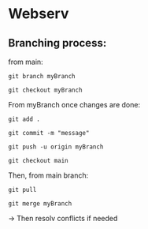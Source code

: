 # Webserv

## Branching process:

from main:
```
git branch myBranch
```
```
git checkout myBranch
```
From myBranch once changes are done:
```
git add .
```
```
git commit -m "message"
```
```
git push -u origin myBranch
```
```
git checkout main
```
Then, from main branch:
```
git pull
```
```
git merge myBranch
```
-> Then resolv conflicts if needed
